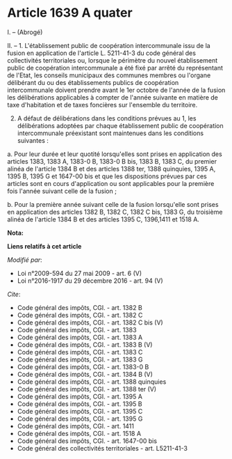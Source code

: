 # Article 1639 A quater

I. – (Abrogé)

II. – 1. L'établissement public de coopération intercommunale issu de la fusion en application de l'article L. 5211-41-3 du
code général des collectivités territoriales ou, lorsque le périmètre du nouvel établissement public de coopération
intercommunale a été fixé par arrêté du représentant de l'Etat, les conseils municipaux des communes membres ou l'organe
délibérant du ou des établissements publics de coopération intercommunale doivent prendre avant le 1er octobre de l'année de
la fusion les délibérations applicables à compter de l'année suivante en matière de taxe d'habitation et de taxes foncières
sur l'ensemble du territoire.

2. A défaut de délibérations dans les conditions prévues au 1, les délibérations adoptées par chaque établissement public de
coopération intercommunale préexistant sont maintenues dans les conditions suivantes :

a. Pour leur durée et leur quotité lorsqu'elles sont prises en application des articles 1383, 1383 A, 1383-0 B, 1383-0 B bis,
1383 B, 1383 C, du premier alinéa de l'article 1384 B et des articles 1388 ter, 1388 quinquies, 1395 A, 1395 B, 1395 G et
1647-00 bis et que les dispositions prévues par ces articles sont en cours d'application ou sont applicables pour la première
fois l'année suivant celle de la fusion ;

b. Pour la première année suivant celle de la fusion lorsqu'elle sont prises en application des articles 1382 B, 1382 C, 1382
C bis, 1383 G, du troisième alinéa de l'article 1384 B et des articles 1395 C, 1396,1411 et 1518 A.

**Nota:**



**Liens relatifs à cet article**

_Modifié par_:

  - Loi n°2009-594 du 27 mai 2009 - art. 6 (V)
  - Loi n°2016-1917 du 29 décembre 2016 - art. 94 (V)

_Cite_:

  - Code général des impôts, CGI. - art. 1382 B
  - Code général des impôts, CGI. - art. 1382 C
  - Code général des impôts, CGI. - art. 1382 C bis (V)
  - Code général des impôts, CGI. - art. 1383
  - Code général des impôts, CGI. - art. 1383 A
  - Code général des impôts, CGI. - art. 1383 B (V)
  - Code général des impôts, CGI. - art. 1383 C
  - Code général des impôts, CGI. - art. 1383 G
  - Code général des impôts, CGI. - art. 1383-0 B
  - Code général des impôts, CGI. - art. 1384 B (V)
  - Code général des impôts, CGI. - art. 1388 quinquies
  - Code général des impôts, CGI. - art. 1388 ter (V)
  - Code général des impôts, CGI. - art. 1395 A
  - Code général des impôts, CGI. - art. 1395 B
  - Code général des impôts, CGI. - art. 1395 C
  - Code général des impôts, CGI. - art. 1395 G
  - Code général des impôts, CGI. - art. 1411
  - Code général des impôts, CGI. - art. 1518 A
  - Code général des impôts, CGI. - art. 1647-00 bis
  - Code général des collectivités territoriales - art. L5211-41-3
